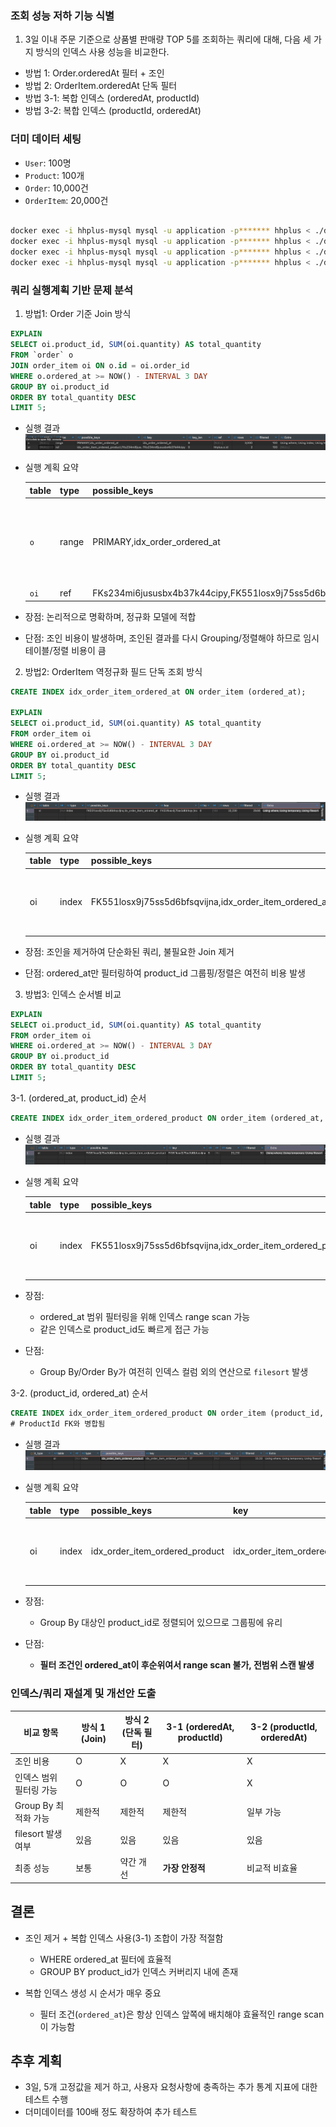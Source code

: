 

### 조회 성능 저하 기능 식별

1. 3일 이내 주문 기준으로 상품별 판매량 TOP 5를 조회하는 쿼리에 대해, 다음 세 가지 방식의 인덱스 사용 성능을 비교한다.

- 방법 1: Order.orderedAt 필터 + 조인
- 방법 2: OrderItem.orderedAt 단독 필터
- 방법 3-1: 복합 인덱스 (orderedAt, productId)
- 방법 3-2: 복합 인덱스 (productId, orderedAt)


### 더미 데이터 세팅

- `User`: 100명 
- `Product`: 100개 
- `Order`: 10,000건 
- `OrderItem`: 20,000건

```bash

docker exec -i hhplus-mysql mysql -u application -p******* hhplus < ./dummy/insert_users.sql
docker exec -i hhplus-mysql mysql -u application -p******* hhplus < ./dummy/insert_products.sql
docker exec -i hhplus-mysql mysql -u application -p******* hhplus < ./dummy/insert_orders.sql
docker exec -i hhplus-mysql mysql -u application -p******* hhplus < ./dummy/insert_order_items.sql

```

### 쿼리 실행계획 기반 문제 분석

1. 방법1: Order 기준 Join 방식

```sql
EXPLAIN
SELECT oi.product_id, SUM(oi.quantity) AS total_quantity
FROM `order` o
JOIN order_item oi ON o.id = oi.order_id
WHERE o.ordered_at >= NOW() - INTERVAL 3 DAY
GROUP BY oi.product_id
ORDER BY total_quantity DESC
LIMIT 5;
```

- 실행 결과
![Order.orderedAt](assets/img-01.png)

- 실행 계획 요약

  | table | type  | possible_keys                                                                           | key                          | key_len | rows     | filtered | Extra                                                     |
  | ----- | ----- |-----------------------------------------------------------------------------------------|------------------------------|---------|----------|----------|-----------------------------------------------------------|
  | `o`   | range | PRIMARY,idx_order_ordered_at                                                            | idx_order_ordered_at         | 9       | 3000     | 100.0    | Using where; Using index; Using temporary; Using filesort |
  | `oi`  | ref   | FKs234mi6jususbx4b37k44cipy,FK551losx9j75ss5d6bfsqvijna,idx_order_item_ordered_product  | FKs234mi6jususbx4b37k44cipy  |  9      | 2        | 100.0    |  NULL                                                     |

- 장점: 논리적으로 명확하며, 정규화 모델에 적합
- 단점: 조인 비용이 발생하며, 조인된 결과를 다시 Grouping/정렬해야 하므로 임시 테이블/정렬 비용이 큼

2. 방법2: OrderItem 역정규화 필드 단독 조회 방식

```sql
CREATE INDEX idx_order_item_ordered_at ON order_item (ordered_at);

EXPLAIN
SELECT oi.product_id, SUM(oi.quantity) AS total_quantity
FROM order_item oi
WHERE oi.ordered_at >= NOW() - INTERVAL 3 DAY
GROUP BY oi.product_id
ORDER BY total_quantity DESC
LIMIT 5;
```

- 실행 결과
![OrderItem.orderedAt](assets/img-02.png)

- 실행 계획 요약
 
  | table | type   | possible_keys                                          | key                          | key_len | `rows` | filtered | Extra                                         |
  |-------|--------|--------------------------------------------------------|------------------------------|---------|--------|----------|-----------------------------------------------|
  | oi    | index  | FK551losx9j75ss5d6bfsqvijna,idx_order_item_ordered_at  | FK551losx9j75ss5d6bfsqvijna  | 8       | 20230  | 29.66    | Using where; Using temporary; Using filesort  |

- 장점: 조인을 제거하여 단순화된 쿼리, 불필요한 Join 제거
- 단점: ordered_at만 필터링하여 product_id 그룹핑/정렬은 여전히 비용 발생


3. 방법3: 인덱스 순서별 비교

```sql
EXPLAIN
SELECT oi.product_id, SUM(oi.quantity) AS total_quantity
FROM order_item oi
WHERE oi.ordered_at >= NOW() - INTERVAL 3 DAY
GROUP BY oi.product_id
ORDER BY total_quantity DESC
LIMIT 5;
```

3-1. (ordered_at, product_id) 순서

```sql
CREATE INDEX idx_order_item_ordered_product ON order_item (ordered_at, product_id);
```

- 실행 결과
  ![OrderItem.orderedAt.productId](assets/img-03.png)

- 실행 계획 요약

  | table | type   | possible_keys                                              | key                          | key_len | `rows` | filtered | Extra                                         |
  |-------|--------|------------------------------------------------------------|------------------------------|---------|--------|----------|-----------------------------------------------|
  | oi    | index  | FK551losx9j75ss5d6bfsqvijna,idx_order_item_ordered_product | FK551losx9j75ss5d6bfsqvijna  | 8       | 20230  | 50.0     | Using where; Using temporary; Using filesort  |

- 장점:
  - ordered_at 범위 필터링을 위해 인덱스 range scan 가능
  - 같은 인덱스로 product_id도 빠르게 접근 가능
- 단점:
  - Group By/Order By가 여전히 인덱스 컬럼 외의 연산으로 `filesort` 발생

3-2. (product_id, ordered_at) 순서
```sql
CREATE INDEX idx_order_item_ordered_product ON order_item (product_id, ordered_at);
# ProductId FK와 병합됨
```

- 실행 결과
  ![OrderItem.productId.orderedAt](assets/img-04.png)

- 실행 계획 요약

  | table | type   | possible_keys                   | key                              | key_len | `rows` | filtered | Extra                                         |
  |-------|--------|---------------------------------|----------------------------------|---------|--------|----------|-----------------------------------------------|
  | oi    | index  | idx_order_item_ordered_product  | idx_order_item_ordered_product   | 17      | 20230  | 33.33    | Using where; Using temporary; Using filesort  |

- 장점:
  - Group By 대상인 product_id로 정렬되어 있으므로 그룹핑에 유리

- 단점:
  - **필터 조건인 ordered_at이 후순위여서 range scan 불가, 전범위 스캔 발생**


### 인덱스/쿼리 재설계 및 개선안 도출

| 비교 항목              | 방식 1 (Join) | 방식 2 (단독 필터) | 3-1 (orderedAt, productId) | 3-2 (productId, orderedAt) |
|--------------------| ----------- | ------------ | -------------------------- | -------------------------- |
| 조인 비용              | O           | X            | X                          | X                          |
| 인덱스 범위 필터링 가능   | O           | O            | O                          | X                          |
| Group By 최적화 가능   | 제한적         | 제한적          | 제한적                        | 일부 가능                      |
| filesort 발생 여부     | 있음          | 있음           | 있음                         | 있음                         |
| 최종 성능              | 보통          | 약간 개선        | **가장 안정적**                 | 비교적 비효율                    |

## 결론

- 조인 제거 + 복합 인덱스 사용(3-1) 조합이 가장 적절함
  - WHERE ordered_at 필터에 효율적
  - GROUP BY product_id가 인덱스 커버리지 내에 존재

- 복합 인덱스 생성 시 순서가 매우 중요
  - 필터 조건(`ordered_at`)은 항상 인덱스 앞쪽에 배치해야 효율적인 range scan이 가능함

 
## 추후 계획

- 3일, 5개 고정값을 제거 하고, 사용자 요청사항에 충족하는 추가 통계 지표에 대한 테스트 수행
- 더미데이터를 100배 정도 확장하여 추가 테스트 

